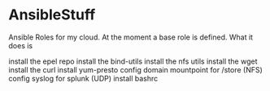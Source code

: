 # AnsibleStuff

Ansible Roles for my cloud.
At the moment a base role is defined.
What it does is 


   install the epel repo
   install the bind-utils
   install the nfs utils 
   install the wget
   install the curl
   install yum-presto
   config domain 
   mountpoint for  /store (NFS)
   config syslog for splunk (UDP)
   install bashrc
